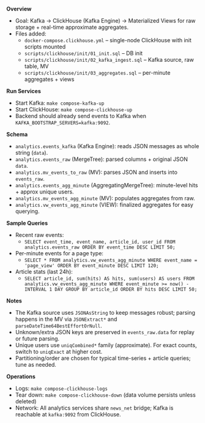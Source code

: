 **Overview**
- Goal: Kafka → ClickHouse (Kafka Engine) → Materialized Views for raw storage + real-time approximate aggregates.
- Files added:
  - `docker-compose.clickhouse.yml` – single-node ClickHouse with init scripts mounted
  - `scripts/clickhouse/init/01_init.sql` – DB init
  - `scripts/clickhouse/init/02_kafka_ingest.sql` – Kafka source, raw table, MV
  - `scripts/clickhouse/init/03_aggregates.sql` – per-minute aggregates + views

**Run Services**
- Start Kafka: `make compose-kafka-up`
- Start ClickHouse: `make compose-clickhouse-up`
- Backend should already send events to Kafka when `KAFKA_BOOTSTRAP_SERVERS=kafka:9092`.

**Schema**
- `analytics.events_kafka` (Kafka Engine): reads JSON messages as whole string (`data`).
- `analytics.events_raw` (MergeTree): parsed columns + original JSON `data`.
- `analytics.mv_events_to_raw` (MV): parses JSON and inserts into `events_raw`.
- `analytics.events_agg_minute` (AggregatingMergeTree): minute-level hits + approx unique users.
- `analytics.mv_events_agg_minute` (MV): populates aggregates from raw.
- `analytics.vw_events_agg_minute` (VIEW): finalized aggregates for easy querying.

**Sample Queries**
- Recent raw events:
  - `SELECT event_time, event_name, article_id, user_id FROM analytics.events_raw ORDER BY event_time DESC LIMIT 50;`
- Per-minute events for a page type:
  - `SELECT * FROM analytics.vw_events_agg_minute WHERE event_name = 'page_view' ORDER BY event_minute DESC LIMIT 120;`
- Article stats (last 24h):
  - `SELECT article_id, sum(hits) AS hits, sum(users) AS users FROM analytics.vw_events_agg_minute WHERE event_minute >= now() - INTERVAL 1 DAY GROUP BY article_id ORDER BY hits DESC LIMIT 50;`

**Notes**
- The Kafka source uses `JSONAsString` to keep messages robust; parsing happens in the MV via `JSONExtract*` and `parseDateTime64BestEffortOrNull`.
- Unknown/extra JSON keys are preserved in `events_raw.data` for replay or future parsing.
- Unique users use `uniqCombined*` family (approximate). For exact counts, switch to `uniqExact` at higher cost.
- Partitioning/order are chosen for typical time-series + article queries; tune as needed.

**Operations**
- Logs: `make compose-clickhouse-logs`
- Tear down: `make compose-clickhouse-down` (data volume persists unless deleted)
- Network: All analytics services share `news_net` bridge; Kafka is reachable at `kafka:9092` from ClickHouse.

